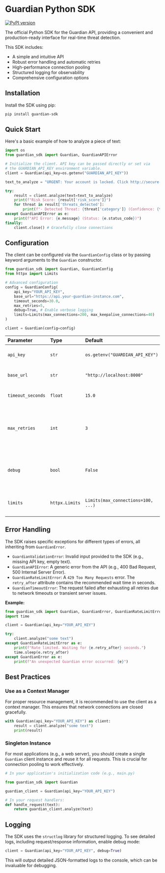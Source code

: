 # Guardian Python SDK

[![PyPI version](https://badge.fury.io/py/guardian-sdk.svg)](https://badge.fury.io/py/guardian-sdk)

The official Python SDK for the Guardian API, providing a convenient and production-ready interface for real-time threat detection.

This SDK includes:
- A simple and intuitive API
- Robust error handling and automatic retries
- High-performance connection pooling
- Structured logging for observability
- Comprehensive configuration options

## Installation

Install the SDK using pip:

```bash
pip install guardian-sdk
```

## Quick Start

Here's a basic example of how to analyze a piece of text:

```python
import os
from guardian_sdk import Guardian, GuardianAPIError

# Initialize the client. API key can be passed directly or set via
# the GUARDIAN_API_KEY environment variable.
client = Guardian(api_key=os.getenv("GUARDIAN_API_KEY"))

text_to_analyze = "URGENT: Your account is locked. Click http://secure-login-portal.com to fix."

try:
    result = client.analyze(text=text_to_analyze)
    print(f"Risk Score: {result['risk_score']}")
    for threat in result['threats_detected']:
        print(f"- Detected Threat: {threat['category']} (Confidence: {threat['confidence_score']})")
except GuardianAPIError as e:
    print(f"API Error: {e.message} (Status: {e.status_code})")
finally:
    client.close() # Gracefully close connections
```

## Configuration

The client can be configured via the `GuardianConfig` class or by passing keyword arguments to the `Guardian` constructor.

```python
from guardian_sdk import Guardian, GuardianConfig
from httpx import Limits

# Advanced configuration
config = GuardianConfig(
    api_key="YOUR_API_KEY",
    base_url="https://api.your-guardian-instance.com",
    timeout_seconds=30.0,
    max_retries=5,
    debug=True, # Enable verbose logging
    limits=Limits(max_connections=200, max_keepalive_connections=40)
)

client = Guardian(config=config)
```

| Parameter         | Type         | Default                                  | Description                                                              |
| :---------------- | :----------- | :--------------------------------------- | :----------------------------------------------------------------------- |
| `api_key`         | `str`        | `os.getenv("GUARDIAN_API_KEY")`            | Your Guardian API key.                                                   |
| `base_url`        | `str`        | `"http://localhost:8000"`                  | The base URL of the Guardian API.                                        |
| `timeout_seconds` | `float`      | `15.0`                                   | Timeout for network requests.                                            |
| `max_retries`     | `int`        | `3`                                      | Maximum number of retries for transient errors (e.g., 5xx, timeouts).    |
| `debug`           | `bool`       | `False`                                  | If `True`, enables verbose structured logging to the console.            |
| `limits`          | `httpx.Limits` | `Limits(max_connections=100, ...)` | Configuration for connection pooling.                                    |

## Error Handling

The SDK raises specific exceptions for different types of errors, all inheriting from `GuardianError`.

- `GuardianValidationError`: Invalid input provided to the SDK (e.g., missing API key, empty text).
- `GuardianAPIError`: A generic error from the API (e.g., 400 Bad Request, 500 Internal Server Error).
- `GuardianRateLimitError`: A `429 Too Many Requests` error. The `retry_after` attribute contains the recommended wait time in seconds.
- `GuardianTimeoutError`: The request failed after exhausting all retries due to network timeouts or transient server issues.

**Example:**

```python
from guardian_sdk import Guardian, GuardianError, GuardianRateLimitError
import time

client = Guardian(api_key="YOUR_API_KEY")

try:
    client.analyze("some text")
except GuardianRateLimitError as e:
    print(f"Rate limited. Waiting for {e.retry_after} seconds.")
    time.sleep(e.retry_after)
except GuardianError as e:
    print(f"An unexpected Guardian error occurred: {e}")
```

## Best Practices

### Use as a Context Manager

For proper resource management, it is recommended to use the client as a context manager. This ensures that network connections are closed gracefully.

```python
with Guardian(api_key="YOUR_API_KEY") as client:
    result = client.analyze("some text")
    print(result)
```

### Singleton Instance

For most applications (e.g., a web server), you should create a single `Guardian` client instance and reuse it for all requests. This is crucial for connection pooling to work effectively.

```python
# In your application's initialization code (e.g., main.py)

from guardian_sdk import Guardian

guardian_client = Guardian(api_key="YOUR_API_KEY")

# In your request handlers:
def handle_request(text):
    return guardian_client.analyze(text)
```

## Logging

The SDK uses the `structlog` library for structured logging. To see detailed logs, including request/response information, enable debug mode:

```python
client = Guardian(api_key="YOUR_API_KEY", debug=True)
```

This will output detailed JSON-formatted logs to the console, which can be invaluable for debugging.